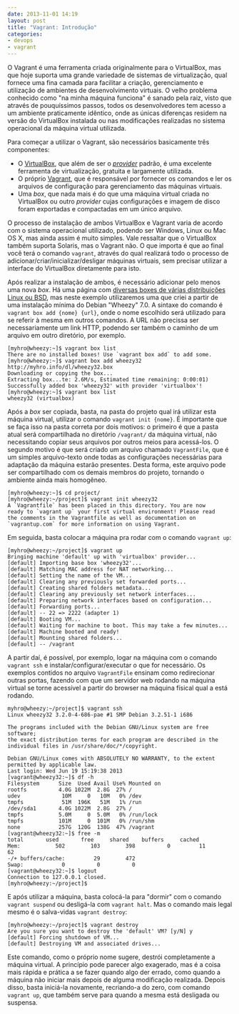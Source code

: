 ```yaml
---
date: 2013-11-01 14:19
layout: post
title: "Vagrant: Introdução"
categories: 
- devops
- vagrant
---
```


O Vagrant é uma ferramenta criada originalmente para o VirtualBox, mas que hoje suporta uma grande variedade de sistemas de virtualização, qual fornece uma fina camada para facilitar a criação, gerenciamento e utilização de ambientes de desenvolvimento virtuais. O velho problema conhecido como "na minha máquina funciona" é sanado pela raiz, visto que através de pouquíssimos passos, todos os desenvolvedores tem acesso a um ambiente praticamente idêntico, onde as únicas diferenças residem na versão do VirtualBox instalada ou nas modificações realizadas no sistema operacional da máquina virtual utilizada.

Para começar a utilizar o Vagrant, são necessários basicamente três componentes:

* O [VirtualBox](https://www.virtualbox.org/), que além de ser o [_provider_](http://docs.vagrantup.com/v2/providers/index.html) padrão, é uma excelente ferramenta de virtualização, gratuita e largamente utilizada.
* O próprio [Vagrant](http://www.vagrantup.com/), que é responsável por fornecer os comandos e ler os arquivos de configuração para gerenciamento das máquinas virtuais.
* Uma _box_, que nada mais é do que uma máquina virtual criada no VirtualBox ou outro _provider_ cujas configurações e imagem de disco foram exportadas e compactadas em um único arquivo.

O processo de instalação de ambos VirtualBox e Vagrant varia de acordo com o sistema operacional utilizado, podendo ser Windows, Linux ou Mac OS X, mas ainda assim é muito simples. Vale ressaltar que o VirtualBox também suporta Solaris, mas o Vagrant não. O que importa é que ao final você terá o comando `vagrant`, através do qual realizará todo o processo de adicionar/criar/inicializar/desligar máquinas virtuais, sem precisar utilizar a interface do VirtualBox diretamente para isto.

Após realizar a instalação de ambos, é necessário adicionar pelo menos uma nova _box_. Há uma página com [diversas boxes de várias distribuições Linux ou BSD](http://www.vagrantbox.es/), mas neste exemplo utilizaremos uma que criei a partir de uma instalação mínima do Debian "Wheezy" 7.0. A sintaxe do comando é `vagrant box add {nome} {url}`, onde o nome escolhido será utilizado para se referir à mesma em outros comandos. A URL não precissa ser necessariamente um link HTTP, podendo ser também o caminho de um arquivo em outro diretório, por exemplo.

    [myhro@wheezy:~]$ vagrant box list
    There are no installed boxes! Use `vagrant box add` to add some.
    [myhro@wheezy:~]$ vagrant box add wheezy32 http://myhro.info/dl/wheezy32.box 
    Downloading or copying the box...
    Extracting box...te: 2.6M/s, Estimated time remaining: 0:00:01)
    Successfully added box 'wheezy32' with provider 'virtualbox'!
    [myhro@wheezy:~]$ vagrant box list
    wheezy32 (virtualbox)

Após a _box_ ser copiada, basta, na pasta do projeto qual irá utilizar esta máquina virtual, utilizar o comando `vagrant init {nome}`. É importante que se faça isso na pasta correta por dois motivos: o primeiro é que a pasta atual será compartilhada no diretório `/vagrant/` da máquina virtual, não necessitando copiar seus arquivos por outros meios para acessá-los. O segundo motivo é que será criado um arquivo chamado `VagrantFile`, que é um simples arquivo-texto onde todas as configurações necessárias para adaptação da máquina estarão presentes. Desta forma, este arquivo pode ser compartilhado com os demais membros do projeto, tornando o ambiente ainda mais homogêneo.

    [myhro@wheezy:~]$ cd project/
    [myhro@wheezy:~/project]$ vagrant init wheezy32
    A `Vagrantfile` has been placed in this directory. You are now
    ready to `vagrant up` your first virtual environment! Please read
    the comments in the Vagrantfile as well as documentation on
    `vagrantup.com` for more information on using Vagrant.

Em seguida, basta colocar a máquina pra rodar com o comando `vagrant up`:

    [myhro@wheezy:~/project]$ vagrant up
    Bringing machine 'default' up with 'virtualbox' provider...
    [default] Importing base box 'wheezy32'...
    [default] Matching MAC address for NAT networking...
    [default] Setting the name of the VM...
    [default] Clearing any previously set forwarded ports...
    [default] Creating shared folders metadata...
    [default] Clearing any previously set network interfaces...
    [default] Preparing network interfaces based on configuration...
    [default] Forwarding ports...
    [default] -- 22 => 2222 (adapter 1)
    [default] Booting VM...
    [default] Waiting for machine to boot. This may take a few minutes...
    [default] Machine booted and ready!
    [default] Mounting shared folders...
    [default] -- /vagrant

A partir daí, é possível, por exemplo, logar na máquina com o comando `vagrant ssh` e instalar/configurar/executar o que for necessário. Os exemplos contidos no arquivo `VagrantFile` ensinam como redirecionar outras portas, fazendo com que um servidor web rodando na máquina virtual se torne acessível a partir do browser na máquina físical qual a está rodando.

    myhro@wheezy:~/project]$ vagrant ssh
    Linux wheezy32 3.2.0-4-686-pae #1 SMP Debian 3.2.51-1 i686

    The programs included with the Debian GNU/Linux system are free software;
    the exact distribution terms for each program are described in the
    individual files in /usr/share/doc/*/copyright.

    Debian GNU/Linux comes with ABSOLUTELY NO WARRANTY, to the extent
    permitted by applicable law.
    Last login: Wed Jun 19 15:19:38 2013
    [vagrant@wheezy32:~]$ df -h
    Filesystem      Size  Used Avail Use% Mounted on
    rootfs          4.0G 1022M  2.8G  27% /
    udev             10M     0   10M   0% /dev
    tmpfs            51M  196K   51M   1% /run
    /dev/sda1       4.0G 1022M  2.8G  27% /
    tmpfs           5.0M     0  5.0M   0% /run/lock
    tmpfs           101M     0  101M   0% /run/shm
    none            257G  120G  138G  47% /vagrant
    [vagrant@wheezy32:~]$ free -m
    total       used       free     shared    buffers     cached
    Mem:           502        103        398          0         11         62
    -/+ buffers/cache:         29        472
    Swap:            0          0          0
    [vagrant@wheezy32:~]$ logout
    Connection to 127.0.0.1 closed.
    [myhro@wheezy:~/project]$ 

E após utilizar a máquina, basta colocá-la para "dormir" com o comando `vagrant suspend` ou desligá-la com `vagrant halt`. Mas o comando mais legal mesmo é o salva-vidas `vagrant destroy`:

    [myhro@wheezy:~/project]$ vagrant destroy
    Are you sure you want to destroy the 'default' VM? [y/N] y
    [default] Forcing shutdown of VM...
    [default] Destroying VM and associated drives...

Este comando, como o próprio nome sugere, destrói completamente a máquina virtual. A princípio pode parecer algo exagerado, mas é a coisa mais rápida e prática a se fazer quando algo der errado, como quando a máquina não iniciar mais depois de alguma modificação realizada. Depois disso, basta iniciá-la novamente, recriando-a do zero, com comando `vagrant up`, que também serve para quando a mesma está desligada ou suspensa.
